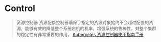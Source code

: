 # Control

> 资源控制器
> 资源配额控制器确保了指定的资源对象始终不会超过配置的资源，能够有效的降低整个系统宕机的机率，增强系统的鲁棒性，对整个集群的稳定性有非常重要的作用。
> [Kubernetes 资源控制器使用指南手册](https://link.segmentfault.com/?enc=J5nyKi2vTsWgRKYIRlK5hQ%3D%3D.3WWVeOjkTEivN6bAb%2BmGdSLIsAhwr4n7BRFIk2uO1oh8b9OJ%2BlZQvgXNN6jF2Ymzq%2BLWweGLuYBTMP1Hh70iB%2FQ7XIbwn2GnbYvC8anmzptNrA2OM4V9oHx1iGsoq337wiVGa6l5oWvnyKDmtR7exvpp1pdYJUG2TLAdfmONSiqjmFA9PY2L4aksviR7evbUn3rEdfeQ7AtAGKUYbh0jt0Y%2FWk7ww9vgo8nhbcSUa8Upy8ERY7DkBnQpdiqDl7tlhrv4uaRcjqz3ASx%2FE%2B5ZN816tgTJiULYlulytodHIXXK%2B4jmPLTroAPceQgAZXCWGs1iboNpXI9da7H0Qhy7ohEj9Bvq8yKv8ktZp6mYJ8g%3D)
